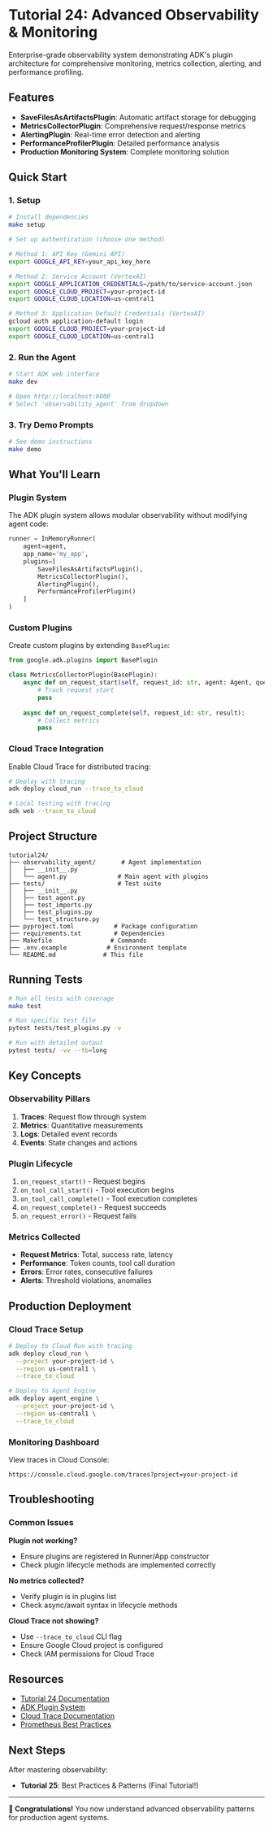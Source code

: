# Tutorial 24: Advanced Observability & Monitoring

Enterprise-grade observability system demonstrating ADK's plugin architecture for comprehensive monitoring, metrics collection, alerting, and performance profiling.

## Features

- **SaveFilesAsArtifactsPlugin**: Automatic artifact storage for debugging
- **MetricsCollectorPlugin**: Comprehensive request/response metrics
- **AlertingPlugin**: Real-time error detection and alerting
- **PerformanceProfilerPlugin**: Detailed performance analysis
- **Production Monitoring System**: Complete monitoring solution

## Quick Start

### 1. Setup

```bash
# Install dependencies
make setup

# Set up authentication (choose one method)

# Method 1: API Key (Gemini API)
export GOOGLE_API_KEY=your_api_key_here

# Method 2: Service Account (VertexAI)
export GOOGLE_APPLICATION_CREDENTIALS=/path/to/service-account.json
export GOOGLE_CLOUD_PROJECT=your-project-id
export GOOGLE_CLOUD_LOCATION=us-central1

# Method 3: Application Default Credentials (VertexAI)
gcloud auth application-default login
export GOOGLE_CLOUD_PROJECT=your-project-id
export GOOGLE_CLOUD_LOCATION=us-central1
```

### 2. Run the Agent

```bash
# Start ADK web interface
make dev

# Open http://localhost:8000
# Select 'observability_agent' from dropdown
```

### 3. Try Demo Prompts

```bash
# See demo instructions
make demo
```

## What You'll Learn

### Plugin System

The ADK plugin system allows modular observability without modifying agent code:

```python
runner = InMemoryRunner(
    agent=agent,
    app_name='my_app',
    plugins=[
        SaveFilesAsArtifactsPlugin(),
        MetricsCollectorPlugin(),
        AlertingPlugin(),
        PerformanceProfilerPlugin()
    ]
)
```

### Custom Plugins

Create custom plugins by extending `BasePlugin`:

```python
from google.adk.plugins import BasePlugin

class MetricsCollectorPlugin(BasePlugin):
    async def on_request_start(self, request_id: str, agent: Agent, query: str):
        # Track request start
        pass
    
    async def on_request_complete(self, request_id: str, result):
        # Collect metrics
        pass
```

### Cloud Trace Integration

Enable Cloud Trace for distributed tracing:

```bash
# Deploy with tracing
adk deploy cloud_run --trace_to_cloud

# Local testing with tracing
adk web --trace_to_cloud
```

## Project Structure

```
tutorial24/
├── observability_agent/       # Agent implementation
│   ├── __init__.py
│   └── agent.py              # Main agent with plugins
├── tests/                    # Test suite
│   ├── __init__.py
│   ├── test_agent.py
│   ├── test_imports.py
│   ├── test_plugins.py
│   └── test_structure.py
├── pyproject.toml           # Package configuration
├── requirements.txt         # Dependencies
├── Makefile                # Commands
├── .env.example           # Environment template
└── README.md             # This file
```

## Running Tests

```bash
# Run all tests with coverage
make test

# Run specific test file
pytest tests/test_plugins.py -v

# Run with detailed output
pytest tests/ -vv --tb=long
```

## Key Concepts

### Observability Pillars

1. **Traces**: Request flow through system
2. **Metrics**: Quantitative measurements
3. **Logs**: Detailed event records
4. **Events**: State changes and actions

### Plugin Lifecycle

1. `on_request_start()` - Request begins
2. `on_tool_call_start()` - Tool execution begins
3. `on_tool_call_complete()` - Tool execution completes
4. `on_request_complete()` - Request succeeds
5. `on_request_error()` - Request fails

### Metrics Collected

- **Request Metrics**: Total, success rate, latency
- **Performance**: Token counts, tool call duration
- **Errors**: Error rates, consecutive failures
- **Alerts**: Threshold violations, anomalies

## Production Deployment

### Cloud Trace Setup

```bash
# Deploy to Cloud Run with tracing
adk deploy cloud_run \
  --project your-project-id \
  --region us-central1 \
  --trace_to_cloud

# Deploy to Agent Engine
adk deploy agent_engine \
  --project your-project-id \
  --region us-central1 \
  --trace_to_cloud
```

### Monitoring Dashboard

View traces in Cloud Console:
```
https://console.cloud.google.com/traces?project=your-project-id
```

## Troubleshooting

### Common Issues

**Plugin not working?**
- Ensure plugins are registered in Runner/App constructor
- Check plugin lifecycle methods are implemented correctly

**No metrics collected?**
- Verify plugin is in plugins list
- Check async/await syntax in lifecycle methods

**Cloud Trace not showing?**
- Use `--trace_to_cloud` CLI flag
- Ensure Google Cloud project is configured
- Check IAM permissions for Cloud Trace

## Resources

- [Tutorial 24 Documentation](../../docs/tutorial/24_advanced_observability.md)
- [ADK Plugin System](https://github.com/google/adk-python)
- [Cloud Trace Documentation](https://cloud.google.com/trace/docs)
- [Prometheus Best Practices](https://prometheus.io/docs/practices/)

## Next Steps

After mastering observability:
- **Tutorial 25**: Best Practices & Patterns (Final Tutorial!)

---

**🎉 Congratulations!** You now understand advanced observability patterns for production agent systems.
